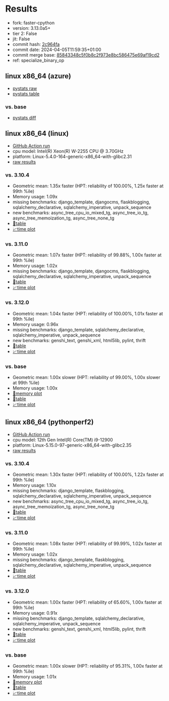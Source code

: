 # Results

- fork: faster-cpython
- version: 3.13.0a5+
- tier 2: False
- jit: False
- commit hash: [2c964fa](https://github.com/faster%2dcpython/cpython/commit/2c964fa)
- commit date: 2024-04-05T11:59:35+01:00
- commit merge base: [85843348c5f0b8c2f973e8bc586475e69af19cd2](https://github.com/faster%2dcpython/cpython/commit/85843348c5f0b8c2f973e8bc586475e69af19cd2)
- ref: specialize_binary_op

## linux x86_64 (azure)

- [pystats raw](bm-20240405-azure-x86_64-faster%252dcpython-specialize_binary_op-3.13.0a5%2B-2c964fa-pystats.json)
- [pystats table](bm-20240405-azure-x86_64-faster%252dcpython-specialize_binary_op-3.13.0a5%2B-2c964fa-pystats.md)

### vs. base

- [pystats diff](bm-20240405-azure-x86_64-faster%252dcpython-specialize_binary_op-3.13.0a5%2B-2c964fa-pystats-vs-base.md)

## linux x86_64 (linux)

- [GitHub Action run](https://github.com/faster-cpython/benchmarking/actions/runs/8571916364)
- cpu model: Intel(R) Xeon(R) W-2255 CPU @ 3.70GHz
- platform: Linux-5.4.0-164-generic-x86_64-with-glibc2.31
- [raw results](bm-20240405-linux-x86_64-faster%252dcpython-specialize_binary_op-3.13.0a5%2B-2c964fa.json)

### vs. 3.10.4

- Geometric mean: 1.35x faster (HPT: reliability of 100.00%, 1.25x faster at 99th %ile)
- Memory usage: 1.09x
- missing benchmarks: django_template, djangocms, flaskblogging, sqlalchemy_declarative, sqlalchemy_imperative, unpack_sequence
- new benchmarks: async_tree_cpu_io_mixed_tg, async_tree_io_tg, async_tree_memoization_tg, async_tree_none_tg
- [📄table](bm-20240405-linux-x86_64-faster%252dcpython-specialize_binary_op-3.13.0a5%2B-2c964fa-vs-3.10.4.md)
- [📈time plot](bm-20240405-linux-x86_64-faster%252dcpython-specialize_binary_op-3.13.0a5%2B-2c964fa-vs-3.10.4.png)

### vs. 3.11.0

- Geometric mean: 1.07x faster (HPT: reliability of 99.88%, 1.00x faster at 99th %ile)
- Memory usage: 1.02x
- missing benchmarks: django_template, djangocms, flaskblogging, sqlalchemy_declarative, sqlalchemy_imperative, unpack_sequence
- [📄table](bm-20240405-linux-x86_64-faster%252dcpython-specialize_binary_op-3.13.0a5%2B-2c964fa-vs-3.11.0.md)
- [📈time plot](bm-20240405-linux-x86_64-faster%252dcpython-specialize_binary_op-3.13.0a5%2B-2c964fa-vs-3.11.0.png)

### vs. 3.12.0

- Geometric mean: 1.04x faster (HPT: reliability of 100.00%, 1.01x faster at 99th %ile)
- Memory usage: 0.96x
- missing benchmarks: django_template, sqlalchemy_declarative, sqlalchemy_imperative, unpack_sequence
- new benchmarks: genshi_text, genshi_xml, html5lib, pylint, thrift
- [📄table](bm-20240405-linux-x86_64-faster%252dcpython-specialize_binary_op-3.13.0a5%2B-2c964fa-vs-3.12.0.md)
- [📈time plot](bm-20240405-linux-x86_64-faster%252dcpython-specialize_binary_op-3.13.0a5%2B-2c964fa-vs-3.12.0.png)

### vs. base

- Geometric mean: 1.00x slower (HPT: reliability of 99.00%, 1.00x slower at 99th %ile)
- Memory usage: 1.00x
- [🧠memory plot](bm-20240405-linux-x86_64-faster%252dcpython-specialize_binary_op-3.13.0a5%2B-2c964fa-vs-base-mem.png)
- [📄table](bm-20240405-linux-x86_64-faster%252dcpython-specialize_binary_op-3.13.0a5%2B-2c964fa-vs-base.md)
- [📈time plot](bm-20240405-linux-x86_64-faster%252dcpython-specialize_binary_op-3.13.0a5%2B-2c964fa-vs-base.png)

## linux x86_64 (pythonperf2)

- [GitHub Action run](https://github.com/faster-cpython/benchmarking/actions/runs/8576567006)
- cpu model: 12th Gen Intel(R) Core(TM) i9-12900
- platform: Linux-5.15.0-97-generic-x86_64-with-glibc2.35
- [raw results](bm-20240405-pythonperf2-x86_64-faster%252dcpython-specialize_binary_op-3.13.0a5%2B-2c964fa.json)

### vs. 3.10.4

- Geometric mean: 1.30x faster (HPT: reliability of 100.00%, 1.22x faster at 99th %ile)
- Memory usage: 1.10x
- missing benchmarks: django_template, flaskblogging, sqlalchemy_declarative, sqlalchemy_imperative, unpack_sequence
- new benchmarks: async_tree_cpu_io_mixed_tg, async_tree_io_tg, async_tree_memoization_tg, async_tree_none_tg
- [📄table](bm-20240405-pythonperf2-x86_64-faster%252dcpython-specialize_binary_op-3.13.0a5%2B-2c964fa-vs-3.10.4.md)
- [📈time plot](bm-20240405-pythonperf2-x86_64-faster%252dcpython-specialize_binary_op-3.13.0a5%2B-2c964fa-vs-3.10.4.png)

### vs. 3.11.0

- Geometric mean: 1.08x faster (HPT: reliability of 99.99%, 1.02x faster at 99th %ile)
- Memory usage: 1.02x
- missing benchmarks: django_template, flaskblogging, sqlalchemy_declarative, sqlalchemy_imperative, unpack_sequence
- [📄table](bm-20240405-pythonperf2-x86_64-faster%252dcpython-specialize_binary_op-3.13.0a5%2B-2c964fa-vs-3.11.0.md)
- [📈time plot](bm-20240405-pythonperf2-x86_64-faster%252dcpython-specialize_binary_op-3.13.0a5%2B-2c964fa-vs-3.11.0.png)

### vs. 3.12.0

- Geometric mean: 1.00x faster (HPT: reliability of 65.60%, 1.00x faster at 99th %ile)
- Memory usage: 0.91x
- missing benchmarks: django_template, sqlalchemy_declarative, sqlalchemy_imperative, unpack_sequence
- new benchmarks: genshi_text, genshi_xml, html5lib, pylint, thrift
- [📄table](bm-20240405-pythonperf2-x86_64-faster%252dcpython-specialize_binary_op-3.13.0a5%2B-2c964fa-vs-3.12.0.md)
- [📈time plot](bm-20240405-pythonperf2-x86_64-faster%252dcpython-specialize_binary_op-3.13.0a5%2B-2c964fa-vs-3.12.0.png)

### vs. base

- Geometric mean: 1.00x slower (HPT: reliability of 95.31%, 1.00x faster at 99th %ile)
- Memory usage: 1.01x
- [🧠memory plot](bm-20240405-pythonperf2-x86_64-faster%252dcpython-specialize_binary_op-3.13.0a5%2B-2c964fa-vs-base-mem.png)
- [📄table](bm-20240405-pythonperf2-x86_64-faster%252dcpython-specialize_binary_op-3.13.0a5%2B-2c964fa-vs-base.md)
- [📈time plot](bm-20240405-pythonperf2-x86_64-faster%252dcpython-specialize_binary_op-3.13.0a5%2B-2c964fa-vs-base.png)

